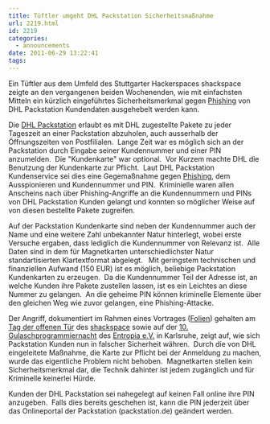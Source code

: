 ```yaml
---
title: Tüftler umgeht DHL Packstation Sicherheitsmaßnahme
url: 2219.html
id: 2219
categories:
  - announcements
date: 2011-06-29 13:22:41
tags:
---
```


Ein Tüftler aus dem Umfeld des Stuttgarter Hackerspaces shackspace zeigte an den vergangenen beiden Wochenenden, wie mit einfachsten Mitteln ein kürzlich eingeführtes Sicherheitsmerkmal gegen [Phishing](http://de.wikipedia.org/wiki/Phishing) von DHL Packstation Kundendaten ausgehebelt werden kann.

Die [DHL Packstation](http://www.dhl.de/content/de/de/paket/privatkunden/packstation.html) erlaubt es mit DHL zugestellte Pakete zu jeder Tageszeit an einer Packstation abzuholen, auch ausserhalb der Öffnungszeiten von Postfilialen.  Lange Zeit war es möglich sich an der Packstation durch Eingabe seiner Kundennummer und einer PIN anzumelden.  Die "Kundenkarte" war optional.  Vor Kurzem machte DHL die Benutzung der Kundenkarte zur Pflicht.  Laut DHL Packstation Kundenservice sei dies eine Gegemaßnahme gegen [Phishing](http://de.wikipedia.org/wiki/Phishing), dem Ausspionieren und Kundennummer und PIN.  Kriminielle waren allen Anscheins nach über Phishing-Angriffe an die Kundennummern und PINs von DHL Packstation Kunden gelangt und konnten so möglicher Weise auf von diesen bestellte Pakete zugreifen.

Auf der Packstation Kundenkarte sind neben der Kundennummer auch der Name und eine weitere Zahl unbekannter Natur hinterlegt, wobei erste Versuche ergaben, dass lediglich die Kundennummer von Relevanz ist.  Alle Daten sind in dem für Magnetkarten unterschiedlichster Natur standartisierten Klartextformat abgelegt.   Mit geringstem technischen und finanziellen Aufwand (150 EUR) ist es möglich, beliebige Packstation Kundenkarten zu erzeugen.  Da die Kundennummer Teil der Adresse ist, an welche Kunden ihre Pakete zustellen lassen, ist es ein Leichtes an diese Nummer zu gelangen.  An die geheime PIN können kriminelle Elemente über den gleichen Weg wie zuvor gelangen, eine Phishing-Attacke.

Der Angriff, dokumentiert im Rahmen eines Vortrages ([Folien](https://github.com/shackspace/presentations/blob/b824ebbb9ce85d20438a024352b45d1cb6a0145e/TDOT2/talks/hackstation__hadez.odp)) gehalten am [Tag der offenen Tür](https://blog.shackspace.de/wiki/doku.php?id=party:tdot2) des [shackspace](https://blog.shackspace.de/) sowie auf der [10\. Gulaschprogrammiernacht](https://entropia.de/GPN11) des [Entropia e.V.](http://entropia.de/) in Karlsruhe, zeigt auf, wie sich Packstation Kunden nun in falscher Sicherheit währen.  Durch die von DHL eingeleitete Maßnahme, die Karte zur Pflicht bei der Anmeldung zu machen, wurde das eigentliche Problem nicht behoben.  Magnetkarten stellen kein Sicherheitsmerkmal dar, die Technik dahinter ist jedem zugänglich und für Kriminelle keinerlei Hürde.

Kunden der DHL Packstation sei nahegelegt auf keinen Fall online ihre PIN anzugeben.  Falls dies bereits geschehen ist, kann die PIN jederzeit über das Onlineportal der Packstation (packstation.de) geändert werden.
